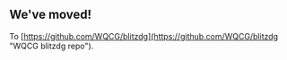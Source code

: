 ## We've moved!

To [https://github.com/WQCG/blitzdg](https://github.com/WQCG/blitzdg "WQCG blitzdg repo").